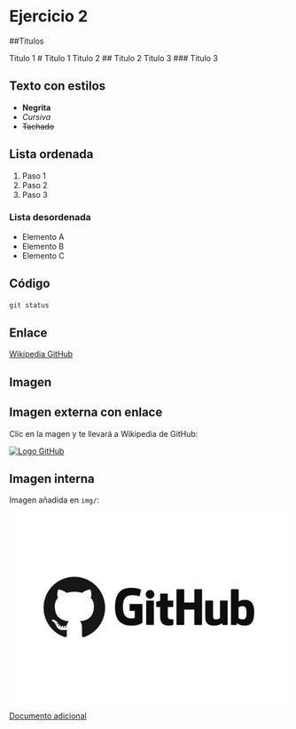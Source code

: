 # Ejercicio 2

##Titulos

Titulo 1 # Titulo 1 
Titulo 2 ## Titulo 2 
Titulo 3 ### Titulo 3 

## Texto con estilos
- **Negrita**
- *Cursiva*
- ~~Tachado~~

## Lista ordenada
1. Paso 1
2. Paso 2
3. Paso 3

### Lista desordenada
- Elemento A
- Elemento B
- Elemento C

## Código
```bash
git status
```

## Enlace
[Wikipedia GitHub](https://es.wikipedia.org/wiki/GitHub)

## Imagen

## Imagen externa con enlace

Clic en la magen y te llevará a Wikipedia de GitHub:

[![Logo GitHub](https://commons.wikimedia.org/wiki/File:GitHub_Invertocat_Logo.svg)](https://es.wikipedia.org/wiki/GitHub)

## Imagen interna

Imagen añadida en `img/`:

![Logo GitHub](./img/github.jpg)

[Documento adicional](./Documento.md)
